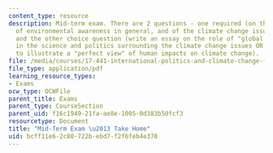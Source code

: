 ```yaml
---
content_type: resource
description: Mid-term exam. There are 2 questions - one required (on the evolution
  of environmental awareness in general, and of the climate change issue, in particular)
  and the other choice question (write an essay on the role of "global assessments"
  in the science and politics surrounding the climate change issues OR write an essay
  to illustrate a "perfect view" of human impacts on climate change).
file: /media/courses/17-441-international-politics-and-climate-change-fall-2007/bcff11e62c80722bebd7f2f6feb4e370_midterm_f2007.pdf
file_type: application/pdf
learning_resource_types:
- Exams
ocw_type: OCWFile
parent_title: Exams
parent_type: CourseSection
parent_uid: f16c1949-21fa-ae8e-1005-0d383b50fcf3
resourcetype: Document
title: "Mid-Term Exam \u2013 Take Home"
uid: bcff11e6-2c80-722b-ebd7-f2f6feb4e370
---
```

